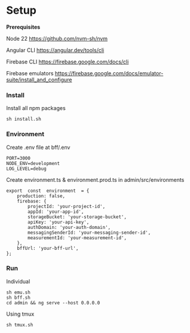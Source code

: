 # Setup

**Prerequisites**

Node 22
https://github.com/nvm-sh/nvm

Angular CLI
https://angular.dev/tools/cli

Firebase CLI
https://firebase.google.com/docs/cli

Firebase emulators
https://firebase.google.com/docs/emulator-suite/install_and_configure

### Install

Install all npm packages

    sh install.sh

### Environment

Create .env file at bff/.env

    PORT=3000
    NODE_ENV=development
    LOG_LEVEL=debug

Create environment.ts & environment.prod.ts in admin/src/environments

    export  const  environment  = {
    	production: false,
    	firebase: {
    		projectId: 'your-project-id',
    		appId: 'your-app-id',
    		storageBucket: 'your-storage-bucket',
    		apiKey: 'your-api-key',
    		authDomain: 'your-auth-domain',
    		messagingSenderId: 'your-messaging-sender-id',
    		measurementId: 'your-measurement-id',
    	},
    	bffUrl: 'your-bff-url',
    };

### Run

Individual

    sh emu.sh
    sh bff.sh
    cd admin && ng serve --host 0.0.0.0

Using tmux

    sh tmux.sh
